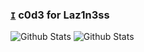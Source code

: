 ### [`I`](https://shivamsuyal.github.io/Whoami/html/) c0d3 for Laz1n3ss
<img alt="Github Stats" src="https://github-readme-stats.vercel.app/api?username=shivamsuyal&&show_icons=true&theme=midnight-purple">
<img alt="Github Stats" src="https://github-readme-stats.vercel.app/api/top-langs/?username=shivamsuyal&layout=compact&theme=midnight-purple&langs_count=15">
